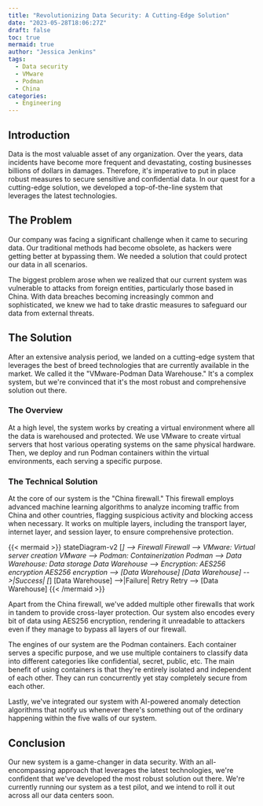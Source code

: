 ```yaml
---
title: "Revolutionizing Data Security: A Cutting-Edge Solution"
date: "2023-05-28T18:06:27Z"
draft: false
toc: true
mermaid: true
author: "Jessica Jenkins"
tags:
  - Data security
  - VMware
  - Podman
  - China
categories:
  - Engineering
---
```


## Introduction

Data is the most valuable asset of any organization. Over the years, data incidents have become more frequent and devastating, costing businesses billions of dollars in damages. Therefore, it's imperative to put in place robust measures to secure sensitive and confidential data. In our quest for a cutting-edge solution, we developed a top-of-the-line system that leverages the latest technologies.

## The Problem

Our company was facing a significant challenge when it came to securing data. Our traditional methods had become obsolete, as hackers were getting better at bypassing them. We needed a solution that could protect our data in all scenarios. 

The biggest problem arose when we realized that our current system was vulnerable to attacks from foreign entities, particularly those based in China. With data breaches becoming increasingly common and sophisticated, we knew we had to take drastic measures to safeguard our data from external threats. 

## The Solution

After an extensive analysis period, we landed on a cutting-edge system that leverages the best of breed technologies that are currently available in the market. We called it the "VMware-Podman Data Warehouse." It's a complex system, but we're convinced that it's the most robust and comprehensive solution out there. 

### The Overview

At a high level, the system works by creating a virtual environment where all the data is warehoused and protected. We use VMware to create virtual servers that host various operating systems on the same physical hardware. Then, we deploy and run Podman containers within the virtual environments, each serving a specific purpose. 

### The Technical Solution

At the core of our system is the "China firewall." This firewall employs advanced machine learning algorithms to analyze incoming traffic from China and other countries, flagging suspicious activity and blocking access when necessary. It works on multiple layers, including the transport layer, internet layer, and session layer, to ensure comprehensive protection. 

{{< mermaid >}}
stateDiagram-v2
  [*] --> Firewall
  Firewall --> VMware: Virtual server creation
  VMware --> Podman: Containerization
  Podman --> Data Warehouse: Data storage
  Data Warehouse --> Encryption: AES256 encryption
  AES256 encryption --> [Data Warehouse]
  [Data Warehouse] -->|Success| [*]
  [Data Warehouse] -->|Failure| Retry
  Retry --> [Data Warehouse]
{{< /mermaid >}}

Apart from the China firewall, we've added multiple other firewalls that work in tandem to provide cross-layer protection. Our system also encodes every bit of data using AES256 encryption, rendering it unreadable to attackers even if they manage to bypass all layers of our firewall. 

The engines of our system are the Podman containers. Each container serves a specific purpose, and we use multiple containers to classify data into different categories like confidential, secret, public, etc. The main benefit of using containers is that they're entirely isolated and independent of each other. They can run concurrently yet stay completely secure from each other. 

Lastly, we've integrated our system with AI-powered anomaly detection algorithms that notify us whenever there's something out of the ordinary happening within the five walls of our system.

## Conclusion

Our new system is a game-changer in data security. With an all-encompassing approach that leverages the latest technologies, we're confident that we've developed the most robust solution out there. We're currently running our system as a test pilot, and we intend to roll it out across all our data centers soon.